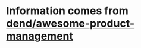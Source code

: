 # Information comes from [dend/awesome-product-management](https://github.com/dend/awesome-product-management)

